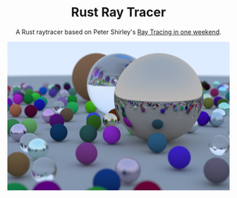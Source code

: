 <p align="center">
  <h1 align="center">
    Rust Ray Tracer
  </h1>
</p>

<p align="center">A Rust raytracer based on Peter Shirley's <a href="https://raytracing.github.io/books/RayTracingInOneWeekend.html">Ray Tracing in one weekend</a>.
</p>

![final-render](.github/screenshots/final-render.png)
